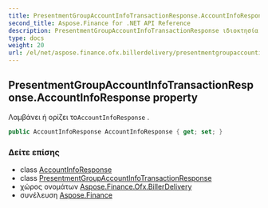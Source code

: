 ```yaml
---
title: PresentmentGroupAccountInfoTransactionResponse.AccountInfoResponse
second_title: Aspose.Finance for .NET API Reference
description: PresentmentGroupAccountInfoTransactionResponse ιδιοκτησία. Λαμβάνει ή ορίζει τοAccountInfoResponse .
type: docs
weight: 20
url: /el/net/aspose.finance.ofx.billerdelivery/presentmentgroupaccountinfotransactionresponse/accountinforesponse/
---
```

## PresentmentGroupAccountInfoTransactionResponse.AccountInfoResponse property

Λαμβάνει ή ορίζει το`AccountInfoResponse` .

```csharp
public AccountInfoResponse AccountInfoResponse { get; set; }
```

### Δείτε επίσης

* class [AccountInfoResponse](../../../aspose.finance.ofx/accountinforesponse/)
* class [PresentmentGroupAccountInfoTransactionResponse](../)
* χώρος ονομάτων [Aspose.Finance.Ofx.BillerDelivery](../../presentmentgroupaccountinfotransactionresponse/)
* συνέλευση [Aspose.Finance](../../../)


